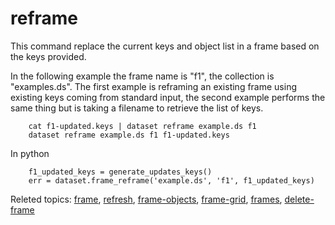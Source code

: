 reframe
=======

This command replace the current keys and object list in a frame based
on the keys provided.

In the following example the frame name is \"f1\", the collection is
\"examples.ds\". The first example is reframing an existing frame using
existing keys coming from standard input, the second example performs
the same thing but is taking a filename to retrieve the list of keys.

``` {.shell}
    cat f1-updated.keys | dataset reframe example.ds f1
    dataset reframe example.ds f1 f1-updated.keys
```

In python

``` {.python}
    f1_updated_keys = generate_updates_keys()
    err = dataset.frame_reframe('example.ds', 'f1', f1_updated_keys)
```

Releted topics: [frame](frame.html), [refresh](refresh.html),
[frame-objects](frame-objects.html), [frame-grid](frame-grid.html),
[frames](frames.html), [delete-frame](delete-frame.html)
